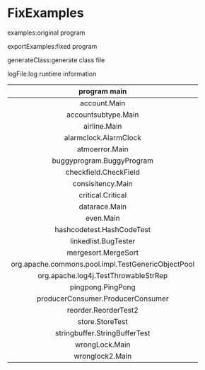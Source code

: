 # FixExamples

examples:original program

exportExamples:fixed program

generateClass:generate class file

logFile:log runtime information

|                    program main                    |
| :------------------------------------------------: |
|                    account.Main                    |
|                accountsubtype.Main                 |
|                    airline.Main                    |
|               alarmclock.AlarmClock                |
|                   atmoerror.Main                   |
|             buggyprogram.BuggyProgram              |
|               checkfield.CheckField                |
|                 consisitency.Main                  |
|                 critical.Critical                  |
|                   datarace.Main                    |
|                     even.Main                      |
|             hashcodetest.HashCodeTest              |
|                linkedlist.BugTester                |
|                mergesort.MergeSort                 |
| org.apache.commons.pool.impl.TestGenericObjectPool |
|        org.apache.log4j.TestThrowableStrRep        |
|                 pingpong.PingPong                  |
|         producerConsumer.ProducerConsumer          |
|                reorder.ReorderTest2                |
|                  store.StoreTest                   |
|           stringbuffer.StringBufferTest            |
|                   wrongLock.Main                   |
|                  wronglock2.Main                   |

